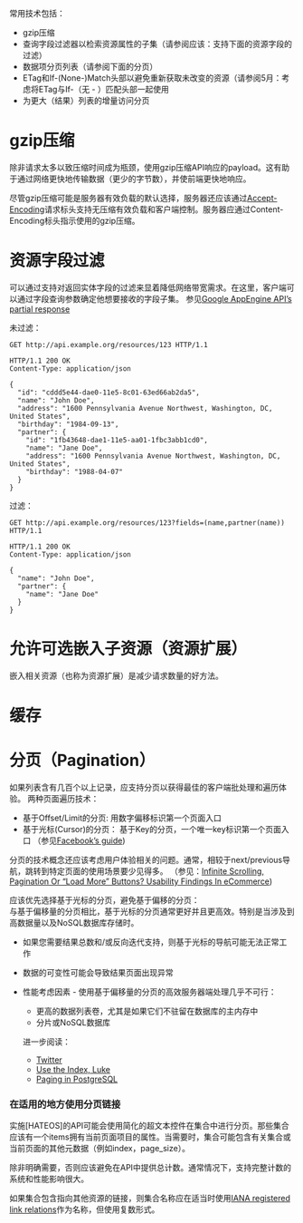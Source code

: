 常用技术包括：

- gzip压缩
- 查询字段过滤器以检索资源属性的子集（请参阅应该：支持下面的资源字段的过滤）
- 数据项分页列表（请参阅下面的分页）
- ETag和If-(None-)Match头部以避免重新获取未改变的资源（请参阅5月：考虑将ETag与If-（无 - ）匹配头部一起使用
- 为更大（结果）列表的增量访问分页


# gzip压缩
除非请求太多以致压缩时间成为瓶颈，使用gzip压缩API响应的payload。这有助于通过网络更快地传输数据（更少的字节数），并使前端更快地响应。

尽管gzip压缩可能是服务器有效负载的默认选择，服务器还应该通过[Accept-Encoding](https://tools.ietf.org/html/rfc7231#section-5.3.4)请求标头支持无压缩有效负载和客户端控制。服务器应通过Content-Encoding标头指示使用的gzip压缩。

# 资源字段过滤
可以通过支持对返回实体字段的过滤来显着降低网络带宽需求。在这里，客户端可以通过字段查询参数确定他想要接收的字段子集。 参见[Google AppEngine API’s partial response](https://cloud.google.com/appengine/docs/standard/python/taskqueue/rest/performance#partial-response)

未过滤：
```
GET http://api.example.org/resources/123 HTTP/1.1

HTTP/1.1 200 OK
Content-Type: application/json

{
  "id": "cddd5e44-dae0-11e5-8c01-63ed66ab2da5",
  "name": "John Doe",
  "address": "1600 Pennsylvania Avenue Northwest, Washington, DC, United States",
  "birthday": "1984-09-13",
  "partner": {
    "id": "1fb43648-dae1-11e5-aa01-1fbc3abb1cd0",
    "name": "Jane Doe",
    "address": "1600 Pennsylvania Avenue Northwest, Washington, DC, United States",
    "birthday": "1988-04-07"
  }
}
```

过滤：
```
GET http://api.example.org/resources/123?fields=(name,partner(name)) HTTP/1.1

HTTP/1.1 200 OK
Content-Type: application/json

{
  "name": "John Doe",
  "partner": {
    "name": "Jane Doe"
  }
}
```

# 允许可选嵌入子资源（资源扩展）
嵌入相关资源（也称为资源扩展）是减少请求数量的好方法。

# 缓存

# 分页（Pagination）
如果列表含有几百个以上记录，应支持分页以获得最佳的客户端批处理和遍历体验。 两种页面遍历技术：
- 基于Offset/Limit的分页: 用数字偏移标识第一个页面入口
- 基于光标(Cursor)的分页： 基于Key的分页，一个唯一key标识第一个页面入口 （参见[Facebook’s guide](https://developers.facebook.com/docs/graph-api/using-graph-api/v2.4#paging))

分页的技术概念还应该考虑用户体验相关的问题。通常，相较于next/previous导航，跳转到特定页面的使用场景要少见得多。 （参见：[Infinite Scrolling, Pagination Or “Load More” Buttons? Usability Findings In eCommerce](https://www.smashingmagazine.com/2016/03/pagination-infinite-scrolling-load-more-buttons/))

应该优先选择基于光标的分页，避免基于偏移的分页：  
与基于偏移量的分页相比，基于光标的分页通常更好并且更高效。特别是当涉及到高数据量以及NoSQL数据库存储时。
- 如果您需要结果总数和/或反向迭代支持，则基于光标的导航可能无法正常工作
- 数据的可变性可能会导致结果页面出现异常
- 性能考虑因素 - 使用基于偏移量的分页的高效服务器端处理几乎不可行：
  - 更高的数据列表卷，尤其是如果它们不驻留在数据库的主内存中
  - 分片或NoSQL数据库


  进一步阅读：
  - [Twitter](https://developer.twitter.com/en/docs/tweets/timelines/overview)
  - [Use the Index, Luke](http://use-the-index-luke.com/no-offset)
  - [Paging in PostgreSQL](https://www.citusdata.com/blog/2016/03/30/five-ways-to-paginate/)


### 在适用的地方使用分页链接
实施[HATEOS]的API可能会使用简化的超文本控件在集合中进行分页。那些集合应该有一个items拥有当前页面项目的属性。当需要时，集合可能包含有关集合或当前页面的其他元数据（例如index，page_size）。

除非明确需要，否则应该避免在API中提供总计数。通常情况下，支持完整计数的系统和性能影响很大。

如果集合包含指向其他资源的链接，则集合名称应在适当时使用[IANA registered link relations](http://www.iana.org/assignments/link-relations/link-relations.xml)作为名称，但使用复数形式。
